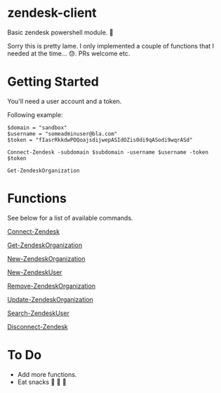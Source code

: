 # zendesk-client

Basic zendesk powershell module. :dragon_face:

Sorry this is pretty lame. I only implemented a couple of functions that I needed at the time... :sweat:. PRs welcome etc.

# Getting Started

You'll need a user account and a token.

Following example:

```
$domain = "sandbox"
$username = "someadminuser@bla.com"
$token = "fIasrRkkdwPOQoajsdijwepASIdOZis0di9qASodi9wqrASd"

Connect-Zendesk -subdomain $subdomain -username $username -token $token

Get-ZendeskOrganization

```

# Functions

See below for a list of available commands.

[Connect-Zendesk](Docs/Connect-Zendesk.md)

[Get-ZendeskOrganization](Docs/Get-ZendeskOrganization.md)

[New-ZendeskOrganization](Docs/New-ZendeskOrganization.md)

[New-ZendeskUser](Docs/New-ZendeskUser.md)

[Remove-ZendeskOrganization](Docs/Remove-ZendeskOrganization.md)

[Update-ZendeskOrganization](Docs/Update-ZendeskOrganization.md)

[Search-ZendeskUser](Docs/Search-ZendeskUser.md)

[Disconnect-Zendesk](Docs/Disconnect-Zendesk.md)

# To Do

* Add more functions.
* Eat snacks :dango: :custard: :shaved_ice:
